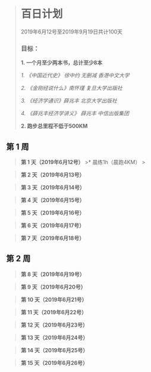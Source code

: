 > # 百日计划
> 2019年6月12号至2019年9月19日共计100天
>
> ### 目标：
> **1. 一个月至少两本书，总计至少8本**
>
> *1. 《中国近代史》 徐中约 无删减 香港中文大学*
>
> *2. 《金刚经说什么》南怀瑾 复旦大学出版社*
>
> *3. 《经济学通识》薛兆丰 北京大学出版社*
>
> *4. 《薛兆丰经济学讲义》 薛兆丰 中信出版集团*
>
> **2. 跑步总里程不低于500KM**



## 第 1 周
>**第 1 天（2019年6月12号）**
    >* 晨练1h（晨跑4KM）
    >



>**第 2 天（2019年6月13号）**

>**第 3 天（2019年6月14号）**

>**第 4 天（2019年6月15号）**

>**第 5 天（2019年6月16号）**

>**第 6 天（2019年6月17号）**

>**第 7 天（2019年6月18号）**



## 第 2 周
>**第 8 天（2019年6月19号）**

>**第 9 天（2019年6月20号）**

>**第 10 天（2019年6月21号）**

>**第 11 天（2019年6月22号）**

>**第 12 天（2019年6月23号）**

>**第 13 天（2019年6月24号）**

>**第 14 天（2019年6月25号）**

>**第 15 天（2019年6月26号）**
